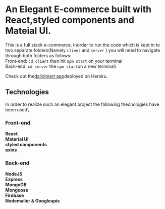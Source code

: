 # An Elegant E-commerce built with React,styled components and Mateial UI.

This is a full stack e-commerce. Inorder to run the code which is kept in to two separate folders(Namely `client` and `server` ) you will need to navigate through both folders as follows:\
Front-end: `cd client` then hit `npm start` on your terminal\
Back-end: `cd server` the `npm start`on a new terminal\

Check out the[dallolmart app](https://dallolmart.herokuapp.com/)deployed on Heroku.

## Technologies

In order to realize such an elegant project the following thecnologies have been used\

### Front-end

**React**\
**Material UI**\
**styled components**\
**axios**

### Back-end

**NodeJS**\
**Express**\
**MongoDB**\
**Mongoose**\
**Firebase**\
**Nodemailer & Googleapis**
